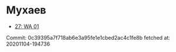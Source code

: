 # Мухаев
- [27: WA 01](27.md)

Commit: 0c39395a7f718ab6e3a95fe1e1cbed2ac4c1fe8b
 fetched at: 20201104-194736
